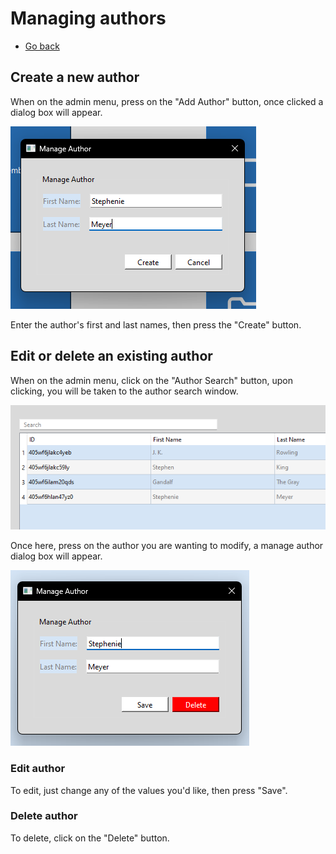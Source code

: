 # Managing authors

- [Go back](./README.md#admin-menu)

## Create a new author

When on the admin menu, press on the "Add Author" button, once clicked a dialog box will appear.

![Add author dialog box](./assets/add_author.png)

Enter the author's first and last names, then press the "Create" button.

## Edit or delete an existing author

When on the admin menu, click on the "Author Search" button, upon clicking, you will be taken to the author search window.

![Author search window](./assets/author_search.png)

Once here, press on the author you are wanting to modify, a manage author dialog box will appear.

![Manage author dialog box](./assets/manage_author.png)

### Edit author

To edit, just change any of the values you'd like, then press "Save".

### Delete author

To delete, click on the "Delete" button.
